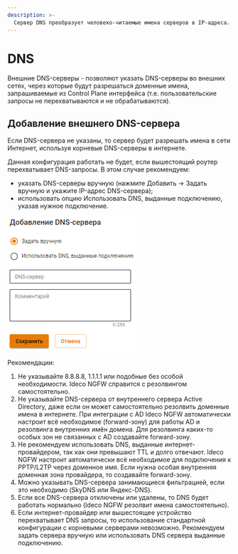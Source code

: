 ```yaml
---
description: >-
  Сервер DNS преобразует человеко-читаемые имена серверов в IP-адреса. Настройка производится в разделе Сервер -> DNS.
---
```


# DNS

Внешние DNS-серверы - позволяют указать DNS-серверы во внешних сетях, через которые будут разрешаться доменные имена, запрашиваемые из Control Plane интерфейса (т.е. пользовательские запросы не перехватываются и не обрабатываются).
## Добавление внешнего DNS-сервера

Если DNS-сервера не указаны, то сервер будет разрешать имена в сети Интернет, используя корневые DNS-серверы в интернете. 

Данная конфигурация работать не будет, если вышестоящий роутер перехватывает DNS-запросы. В этом случае рекомендуем:
* указать DNS-серверы вручную (нажмите Добавить -> Задать вручную и укажите IP-адрес DNS-сервера);
* использовать опцию Использовать DNS, выданные подключению, указав нужное подключение.

![](/.gitbook/assets/dns.png)

Рекомендации:
1. Не указывайте 8.8.8.8, 1.1.1.1 или подобные без особой необходимости. Ideco NGFW справится с резолвингом самостоятельно.
2. Не указывайте DNS-сервера от внутреннего сервера Active Directory, даже если он может самостоятельно резолвить доменные имена в интернете. При интеграции с AD Ideco NGFW автоматически настроит всё необходимое (forward-зону) для работы AD и резолвинга внутренних имён домена. Для резолвинга каких-то особых зон не связанных с AD создавайте forward-зону.
3. Не рекомендуем использовать DNS, выданные интернет-провайдером, так как они превышают TTL и долго отвечают. Ideco NGFW настроит автоматически всё необходимое для подключения к PPTP/L2TP через доменное имя. Если нужна особая внутренняя доменная зона провайдера, то создавайте forward-зону.
4. Можно указывать DNS-сервера занимающиеся фильтрацией, если это необходимо (SkyDNS или Яндекс-DNS).
5. Если все DNS-сервера отключены или удалены, то DNS будет работать нормально (Ideco NGFW резолвит имена самостоятельно).
6. Если интернет-провайдер или вышестоящее устройство перехватывает DNS запросы, то использование стандартной конфигурации с корневыми серверами невозможно. Рекомендуем задать сервера вручную или использовать DNS сервера выданные подключению.